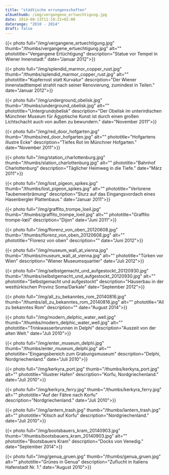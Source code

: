 ```yaml
---
title: "städtische errungenschaften"
albumthumb: /img/vergangene_ertuechtigung.jpg
date: 2014-08-13T11:19:21+02:00
daterange: "2010 - 2014"
draft: false
---
```


{{< photo full="/img/vergangene_ertuechtigung.jpg" thumb="/thumbs/vergangene_ertuechtigung.jpg" alt="" phototitle="Vergangene Ertüchtigung" description="Statue vor Tempel in Wiener Innenstadt." date="Januar 2012">}}

{{< photo full="/img/splendid_marmor_copper_rust.jpg" thumb="/thumbs/splendid_marmor_copper_rust.jpg" alt="" phototitle="Kupferrost statt Kurvatur" description="Der Wiener Innenstadttempel strahlt nach seiner Renovierung, zumindest in Teilen." date="Januar 2012">}}

{{< photo full="/img/underground_obelisk.jpg" thumb="/thumbs/underground_obelisk.jpg" alt="" phototitle="Untergrundobelisk" description="Der Obelisk im unterirdischen Münchner Museum für Ägyptische Kunst ist durch einen großen Lichtschacht auch von außen zu bewundern." date="November 2011">}}

{{< photo full="/img/red_door_hofgarten.jpg" thumb="/thumbs/red_door_hofgarten.jpg" alt="" phototitle="Hofgartens illustre Ecke" description="Tiefes Rot im Münchner Hofgarten." date="November 2011">}}

{{< photo full="/img/station_charlottenburg.jpg" thumb="/thumbs/station_charlottenburg.jpg" alt="" phototitle="Bahnhof Charlottenburg" description="Täglicher Heimweg in die Tiefe." date="März 2011">}}

{{< photo full="/img/lost_pigeon_spikes.jpg" thumb="/thumbs/lost_pigeon_spikes.jpg" alt="" phototitle="Verlorene Taubenverbrämung" description="Sturz auf das Eingangsvordach eines Hasenbergler Plattenbaus." date="Januar 2011">}}

{{< photo full="/img/graffito_trompe_loeil.jpg" thumb="/thumbs/graffito_trompe_loeil.jpg" alt="" phototitle="Graffito trompe-lœil" description="Dijon" date="Juni 2011">}}

{{< photo full="/img/florenz_von_oben_20120608.jpg" thumb="/thumbs/florenz_von_oben_20120608.jpg" alt="" phototitle="Florenz von oben" description="" date="Juni 2012">}}

{{< photo full="/img/museum_wall_at_vienna.jpg" thumb="/thumbs/museum_wall_at_vienna.jpg" alt="" phototitle="Türken vor Wien" description="Wiener Museumsquartier" date="Juli 2012">}}

{{< photo full="/img/selbstgemacht_und_aufgestockt_20120930.jpg" thumb="/thumbs/selbstgemacht_und_aufgestockt_20120930.jpg" alt="" phototitle="Selbstgemacht und aufgestockt" description="Häuserbau in der westtürkischen Provinz Soma/Darkale" date="September 2012">}}

{{< photo full="/img/all_zu_bekanntes_rom_20140816.jpg" thumb="/thumbs/all_zu_bekanntes_rom_20140816.jpg" alt="" phototitle="All zu bekanntes Rom" description="" date="August 2014">}}

{{< photo full="/img/modern_delphic_water_well.jpg" thumb="/thumbs/modern_delphic_water_well.jpg" alt="" phototitle="Trinkwasserbrunnen in Delphi" description="Auszeit von der alten Welt." date="Juli 2010">}}

{{< photo full="/img/enter_museum_delphi.jpg" thumb="/thumbs/enter_museum_delphi.jpg" alt="" phototitle="Eingangsbereich zum Grabungsmuseum" description="Delphi, Nordgriechenland." date="Juli 2010">}}

{{< photo full="/img/kerkyra_port.jpg" thumb="/thumbs/kerkyra_port.jpg" alt="" phototitle="Illustrer Hafen" description="Korfu, Nordgriechenland." date="Juli 2010">}}

{{< photo full="/img/kerkyra_ferry.jpg" thumb="/thumbs/kerkyra_ferry.jpg" alt="" phototitle="Auf der Fähre nach Korfu" description="Nordgriechenland." date="Juli 2010">}}

{{< photo full="/img/lantern_trash.jpg" thumb="/thumbs/lantern_trash.jpg" alt="" phototitle="Kitsch auf Korfu" description="Nordgriechenland." date="Juli 2010">}}

{{< photo full="/img/bootsbauers_kram_20140903.jpg" thumb="/thumbs/bootsbauers_kram_20140903.jpg" alt="" phototitle="Bootsbauers Kram" description="Docks von Venedig." date="September 2014">}}

{{< photo full="/img/genua_gruen.jpg" thumb="/thumbs/genua_gruen.jpg" alt="" phototitle="Grünes in Genua" description="Zuflucht in Italiens Hafenstadt Nr. 1." date="August 2010">}}





